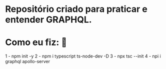 # Repositório criado para praticar e entender GRAPHQL.

# Como eu fiz: 🚀

1 - npm init -y
2 - npm i typescript ts-node-dev -D
3 - npx tsc --init
4 - npi i graphql apollo-server
